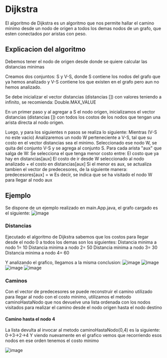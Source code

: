 # Dijkstra

El algoritmo de Dijkstra es un algoritmo que nos permite hallar el camino minimo desde un nodo de origen a todos los demas nodos de un grafo, que esten conectados por aristas con peso.

## Explicacion del algoritmo

Debemos tener el nodo de origen desde donde se quiere calcular las distancias minimas

Creamos dos conjuntos: S y V-S, donde S contiene los nodos del grafo que ya hemos analizado y V-S contiene los que existen en el grafo pero aun no hemos analizado.

Se debe inicializar el vector distancias (distancias []) con valores teniendo a infinito, se recomienda: Double.MAX_VALUE

En un primer paso y al agregar a S el nodo origen, inicializamos el vector distancias (distancias []) con todos los costos de los nodos que tengan una arista directa al nodo origen.

Luego, y para los siguientes n pasos se realiza lo siguiente:
Mientras (V-S no este vacio)
  Analizaremos un nodo W perteneciente a V-S, tal que su costo en el vector distancias sea el minimo.
  Seleccionado ese nodo W, se quita del conjunto V-S y se agrega al conjunto S.
  Para cada arista "aux" que salga de W:
     Se selecciona el que tenga menor costo entre:
                                               El costo que ya hay en distancias[aux]
                                               El costo de ir desde W seleccionado al nodo analizado + el costo en distancias[aux]
                  Si el menor es aux, se actualiza tambien el vector de predecesores, de la siguiente manera: predecesores[aux] = w
                  Es decir, se indica que se ha visitado el nodo W para llegar al nodo aux

## Ejemplo
 Se dispone de un ejemplo realizado en main.App.java, el grafo cargado es el siguiente:
 ![image](https://user-images.githubusercontent.com/82003137/124372069-5a99d680-dc5e-11eb-8a87-ca6d42b006f6.png)
### Distancias
 Ejecutado el algoritmo de Dijkstra sabemos que los costos para llegar desde el nodo 0 a todos los demas son los siguientes:
 Distancia minima a nodo 1= 10
 Distancia minima a nodo 2= 50
 Distancia minima a nodo 3= 30
 Distancia minima a nodo 4= 60
 
 Y analizando el grafico, llegamos a la misma conclusion:
 ![image](https://user-images.githubusercontent.com/82003137/124372123-d3009780-dc5e-11eb-81c3-6cfef3169fdc.png)
 ![image](https://user-images.githubusercontent.com/82003137/124372151-0ba07100-dc5f-11eb-98fe-3fb65d9bf3d9.png)
 ![image](https://user-images.githubusercontent.com/82003137/124372158-1bb85080-dc5f-11eb-8505-b49c41450358.png)
 ![image](https://user-images.githubusercontent.com/82003137/124372175-3985b580-dc5f-11eb-923b-ab22234436ad.png)


### Caminos
 Con el vector de predecesores se puede reconstruir el camino utilizado para llegar al nodo con el costo minimo, utilizamos el metodo caminoHastaNodo que nos devuelve una lista ordenada con los nodos visitados para realizar el camino desde el nodo origen hasta el nodo destino
#### Camino hasta el nodo 4
 La lista devulta al invocar al metodo caminoHastaNodo(0,4) es la siguiente:
 0->3->2->4
 Y viendo nuevamente en el grafico vemos que recorriendo esos nodos en ese orden tenemos el costo minimo
 
 ![image](https://user-images.githubusercontent.com/82003137/124372255-eceeaa00-dc5f-11eb-874a-4acba08ca170.png)

 

